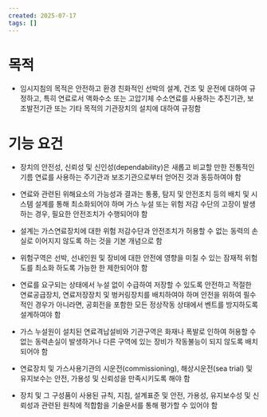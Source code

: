 ```yaml
---
created: 2025-07-17
tags: []
---
```

# 목적 
- 임시지침의 목적은 안전하고 환경 친화적인 선박의 설계, 건조 및 운전에 대하여 규정하고, 특히 연료로서 액화수소 또는 고압기체 수소연료를 사용하는 추진기관, 보조발전기관 또는 기타 목적의 기관장치의 설치에 대하여 규정함

# 기능 요건

- 장치의 안전성, 신뢰성 및 신인성(dependability)은 새롭고 비교할 만한 전통적인 기름 연료를 사용하는 주기관과 보조기관으로부터 얻어진 것과 동등하여야 함

- 연료와 관련된 위해요소의 가능성과 결과는 통풍, 탐지 및 안전조치 등의 배치 및 시스템 설계를 통해 최소화되어야 하며 가스 누설 또는 위험 저감 수단의 고장이 발생하는 경우, 필요한 안전조치가 수행되어야 함

- 설계는 가스연료장치에 대한 위험 저감수단과 안전조치가 허용할 수 없는 동력의 손실로 이어지지 않도록 하는 것을 기본 개념으로 함

- 위험구역은 선박, 선내인원 및 장비에 대한 안전에 영향을 미칠 수 있는 잠재적 위험도를 최소화 하도록 가능한 한 제한되어야 함

- 연료를 요구되는 상태에서 누설 없이 수급하여 저장할 수 있도록 안전하고 적절한 연료공급장치, 연료저장장치 및 벙커링장치를 배치하여야 하며 안전을 위하여 필수적인 경우가 아니라면, 공회전을 포함한 모든 정상작동 상태에서 벤트를 방지하도록 설계하여야 함

- 가스 누설원이 설치된 연료격납설비와 기관구역은 화재나 폭발로 인하여 허용할 수 없는 동력손실이 발생하거나 다른 구역에 있는 장비가 작동불능이 되지 않도록 배치되어야 함

- 연료장치 및 가스사용기관의 시운전(commissioning), 해상시운전(sea trial) 및 유지보수는 안전, 가용성 및 신뢰성을 만족시키도록 해야 함

- 장치 및 그 구성품이 사용된 규칙, 지침, 설계표준 및 안전, 가용성, 유지보수성 및 신뢰성과 관련된 원칙에 적합함을 기술문서를 통해 평가할 수 있어야 함